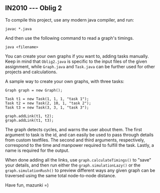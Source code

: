 ## IN2010 --- Oblig 2

To compile this project, use any modern java compiler, and run:
```
javac *.java
```

And then use the following command to read a graph's timings.
```
java <filename>
```

You can create your own graphs if you want to, adding tasks manually. Keep in mind that `Oblig2.java` is specific to the input files of the given assignment, while `Graph.java` and `Task.java` can be further used for other projects and calculations.

A sample way to create your own graphs, with three tasks:
```
Graph graph = new Graph();

Task t1 = new Task(1, 1, 1, "task 1");
Task t2 = new Task(2, 10, 1, "task 2");
Task t3 = new Task(3, 3, 1, "task 3");

graph.addLink(t1, t2);
graph.addLink(t1, t3);
```

The graph detects cycles, and warns the user about them. The first argument to task is the id, and can easily be used to pass through details from custom textfiles. The second and third arguments, respectively, correspond to the time and manpower required to fulfill the task. Lastly, a name is required for the output.

When done adding all the links, use `graph.calculateTimings()` to "save" your details, and then run either the `graph.simulationLazy()` or the `graph.simulationRush()` to preview different ways any given graph can be traversed using the same total node-to-node distance. 

Have fun, mazunki =)